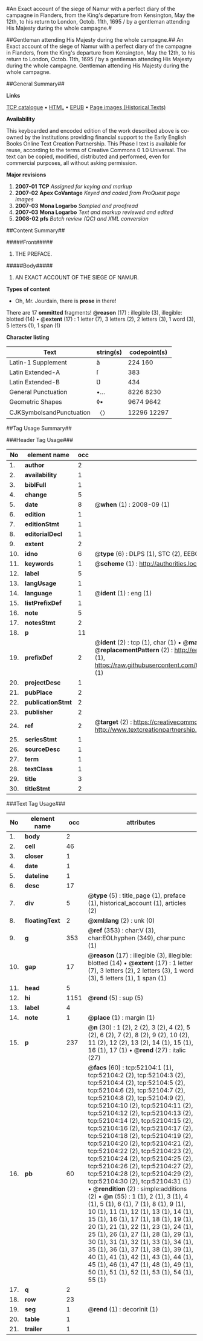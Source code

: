 #An Exact account of the siege of Namur with a perfect diary of the campagne in Flanders, from the King's departure from Kensington, May the 12th, to his return to London, Octob. 11th, 1695 / by a gentleman attending His Majesty during the whole campagne.#

##Gentleman attending His Majesty during the whole campagne.##
An Exact account of the siege of Namur with a perfect diary of the campagne in Flanders, from the King's departure from Kensington, May the 12th, to his return to London, Octob. 11th, 1695 / by a gentleman attending His Majesty during the whole campagne.
Gentleman attending His Majesty during the whole campagne.

##General Summary##

**Links**

[TCP catalogue](http://www.ota.ox.ac.uk/tcp/)  • 
[HTML](http://tei.it.ox.ac.uk/tcp/Texts-HTML/free/A38/A38866.html)  • 
[EPUB](http://tei.it.ox.ac.uk/tcp/Texts-EPUB/free/A38/A38866.epub) • 
[Page images (Historical Texts)](https://data.historicaltexts.jisc.ac.uk/view?pubId=eebo-11995768e&pageId=eebo-11995768e-52104-1)

**Availability**

This keyboarded and encoded edition of the
	       work described above is co-owned by the institutions
	       providing financial support to the Early English Books
	       Online Text Creation Partnership. This Phase I text is
	       available for reuse, according to the terms of Creative
	       Commons 0 1.0 Universal. The text can be copied,
	       modified, distributed and performed, even for
	       commercial purposes, all without asking permission.

**Major revisions**

1. __2007-01__ __TCP__ *Assigned for keying and markup*
1. __2007-02__ __Apex CoVantage__ *Keyed and coded from ProQuest page images*
1. __2007-03__ __Mona Logarbo__ *Sampled and proofread*
1. __2007-03__ __Mona Logarbo__ *Text and markup reviewed and edited*
1. __2008-02__ __pfs__ *Batch review (QC) and XML conversion*

##Content Summary##

#####Front#####

1. THE PREFACE.

#####Body#####

1. AN EXACT ACCOUNT OF THE SIEGE OF NAMUR.

**Types of content**

  * Oh, Mr. Jourdain, there is **prose** in there!

There are 17 **ommitted** fragments! 
 @__reason__ (17) : illegible (3), illegible: blotted (14)  •  @__extent__ (17) : 1 letter (7), 3 letters (2), 2 letters (3), 1 word (3), 5 letters (1), 1 span (1)

**Character listing**


|Text|string(s)|codepoint(s)|
|---|---|---|
|Latin-1 Supplement|à |224 160|
|Latin Extended-A|ſ|383|
|Latin Extended-B|Ʋ|434|
|General Punctuation|•…|8226 8230|
|Geometric Shapes|◊▪|9674 9642|
|CJKSymbolsandPunctuation|〈〉|12296 12297|

##Tag Usage Summary##

###Header Tag Usage###

|No|element name|occ|attributes|
|---|---|---|---|
|1.|__author__|2||
|2.|__availability__|1||
|3.|__biblFull__|1||
|4.|__change__|5||
|5.|__date__|8| @__when__ (1) : 2008-09 (1)|
|6.|__edition__|1||
|7.|__editionStmt__|1||
|8.|__editorialDecl__|1||
|9.|__extent__|2||
|10.|__idno__|6| @__type__ (6) : DLPS (1), STC (2), EEBO-CITATION (1), OCLC (1), VID (1)|
|11.|__keywords__|1| @__scheme__ (1) : http://authorities.loc.gov/ (1)|
|12.|__label__|5||
|13.|__langUsage__|1||
|14.|__language__|1| @__ident__ (1) : eng (1)|
|15.|__listPrefixDef__|1||
|16.|__note__|5||
|17.|__notesStmt__|2||
|18.|__p__|11||
|19.|__prefixDef__|2| @__ident__ (2) : tcp (1), char (1)  •  @__matchPattern__ (2) : ([0-9\-]+):([0-9IVX]+) (1), (.+) (1)  •  @__replacementPattern__ (2) : http://eebo.chadwyck.com/downloadtiff?vid=$1&page=$2 (1), https://raw.githubusercontent.com/textcreationpartnership/Texts/master/tcpchars.xml#$1 (1)|
|20.|__projectDesc__|1||
|21.|__pubPlace__|2||
|22.|__publicationStmt__|2||
|23.|__publisher__|2||
|24.|__ref__|2| @__target__ (2) : https://creativecommons.org/publicdomain/zero/1.0/ (1), http://www.textcreationpartnership.org/docs/. (1)|
|25.|__seriesStmt__|1||
|26.|__sourceDesc__|1||
|27.|__term__|1||
|28.|__textClass__|1||
|29.|__title__|3||
|30.|__titleStmt__|2||


###Text Tag Usage###

|No|element name|occ|attributes|
|---|---|---|---|
|1.|__body__|2||
|2.|__cell__|46||
|3.|__closer__|1||
|4.|__date__|1||
|5.|__dateline__|1||
|6.|__desc__|17||
|7.|__div__|5| @__type__ (5) : title_page (1), preface (1), historical_account (1), articles (2)|
|8.|__floatingText__|2| @__xml:lang__ (2) : unk (0)|
|9.|__g__|353| @__ref__ (353) : char:V (3), char:EOLhyphen (349), char:punc (1)|
|10.|__gap__|17| @__reason__ (17) : illegible (3), illegible: blotted (14)  •  @__extent__ (17) : 1 letter (7), 3 letters (2), 2 letters (3), 1 word (3), 5 letters (1), 1 span (1)|
|11.|__head__|5||
|12.|__hi__|1151| @__rend__ (5) : sup (5)|
|13.|__label__|4||
|14.|__note__|1| @__place__ (1) : margin (1)|
|15.|__p__|237| @__n__ (30) : 1 (2), 2 (2), 3 (2), 4 (2), 5 (2), 6 (2), 7 (2), 8 (2), 9 (2), 10 (2), 11 (2), 12 (2), 13 (2), 14 (1), 15 (1), 16 (1), 17 (1)  •  @__rend__ (27) : italic (27)|
|16.|__pb__|60| @__facs__ (60) : tcp:52104:1 (1), tcp:52104:2 (2), tcp:52104:3 (2), tcp:52104:4 (2), tcp:52104:5 (2), tcp:52104:6 (2), tcp:52104:7 (2), tcp:52104:8 (2), tcp:52104:9 (2), tcp:52104:10 (2), tcp:52104:11 (2), tcp:52104:12 (2), tcp:52104:13 (2), tcp:52104:14 (2), tcp:52104:15 (2), tcp:52104:16 (2), tcp:52104:17 (2), tcp:52104:18 (2), tcp:52104:19 (2), tcp:52104:20 (2), tcp:52104:21 (2), tcp:52104:22 (2), tcp:52104:23 (2), tcp:52104:24 (2), tcp:52104:25 (2), tcp:52104:26 (2), tcp:52104:27 (2), tcp:52104:28 (2), tcp:52104:29 (2), tcp:52104:30 (2), tcp:52104:31 (1)  •  @__rendition__ (2) : simple:additions (2)  •  @__n__ (55) : 1 (1), 2 (1), 3 (1), 4 (1), 5 (1), 6 (1), 7 (1), 8 (1), 9 (1), 10 (1), 11 (1), 12 (1), 13 (1), 14 (1), 15 (1), 16 (1), 17 (1), 18 (1), 19 (1), 20 (1), 21 (1), 22 (1), 23 (1), 24 (1), 25 (1), 26 (1), 27 (1), 28 (1), 29 (1), 30 (1), 31 (1), 32 (1), 33 (1), 34 (1), 35 (1), 36 (1), 37 (1), 38 (1), 39 (1), 40 (1), 41 (1), 42 (1), 43 (1), 44 (1), 45 (1), 46 (1), 47 (1), 48 (1), 49 (1), 50 (1), 51 (1), 52 (1), 53 (1), 54 (1), 55 (1)|
|17.|__q__|2||
|18.|__row__|23||
|19.|__seg__|1| @__rend__ (1) : decorInit (1)|
|20.|__table__|1||
|21.|__trailer__|1||
